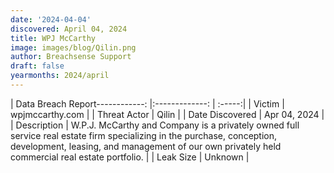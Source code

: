 ```yaml
---
date: '2024-04-04'
discovered: April 04, 2024
title: WPJ McCarthy
image: images/blog/Qilin.png
author: Breachsense Support
draft: false
yearmonths: 2024/april
---
```


| Data Breach Report------------:     |:-------------:    | :-----:|
| Victim      | wpjmccarthy.com      | 
| Threat Actor      | Qilin      | 
| Date Discovered      | Apr 04, 2024      | 
| Description      | W.P.J. McCarthy and Company is a privately owned full service real estate firm specializing in the purchase, conception, development, leasing, and management of our own privately held commercial real estate portfolio.      | 
| Leak Size      | Unknown      | 

